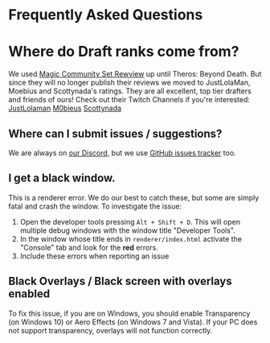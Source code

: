# Frequently Asked Questions

# Where do Draft ranks come from?

We used [Magic Community Set Rewview](https://www.mtgcommunityreview.com/) up until Theros: Beyond Death. But since they will no longer publish their reviews we moved to JustLolaMan, Moebius and Scottynada's ratings. They are all excellent, top tier drafters and friends of ours! Check out their Twitch Channels if you're interested:
[JustLolaman](https://www.twitch.tv/JustLolaman)
[M0bieus](https://www.twitch.tv/M0bieus)
[Scottynada](https://www.twitch.tv/Scottynada)

## Where can I submit issues / suggestions?

We are always on [our Discord](https://discord.gg/K9bPkJy), but we use [GitHub issues tracker](https://github.com/Manuel-777/MTG-Arena-Tool/issues) too.

## I get a black window.

This is a renderer error. We do our best to catch these, but some are simply fatal and crash the window. To investigate the issue:
1. Open the developer tools pressing `Alt + Shift + D`. This will open multiple debug windows with the window title "Developer Tools".
2. In the window whose title ends in `renderer/index.html` activate the "Console" tab and look for the **red** errors.
3. Include these errors when reporting an issue

## Black Overlays / Black screen with overlays enabled

To fix this issue, if you are on Windows, you should enable Transparency (on Windows 10) or Aero Effects (on Windows 7 and Vista). If your PC does not support transparency, overlays will not function correctly.
